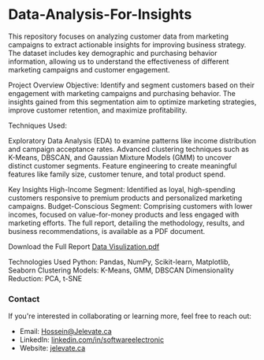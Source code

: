 # Data-Analysis-For-Insights

This repository focuses on analyzing customer data from marketing campaigns to extract actionable insights for improving business strategy. The dataset includes key demographic and purchasing behavior information, allowing us to understand the effectiveness of different marketing campaigns and customer engagement.

Project Overview
Objective: Identify and segment customers based on their engagement with marketing campaigns and purchasing behavior. The insights gained from this segmentation aim to optimize marketing strategies, improve customer retention, and maximize profitability.

Techniques Used:

Exploratory Data Analysis (EDA) to examine patterns like income distribution and campaign acceptance rates.
Advanced clustering techniques such as K-Means, DBSCAN, and Gaussian Mixture Models (GMM) to uncover distinct customer segments.
Feature engineering to create meaningful features like family size, customer tenure, and total product spend.

Key Insights
High-Income Segment: Identified as loyal, high-spending customers responsive to premium products and personalized marketing campaigns.
Budget-Conscious Segment: Comprising customers with lower incomes, focused on value-for-money products and less engaged with marketing efforts.
The full report, detailing the methodology, results, and business recommendations, is available as a PDF document.

Download the Full Report
[Data Visulization.pdf](https://github.com/user-attachments/files/17482282/Data.Visulization.pdf)


Technologies Used
Python: Pandas, NumPy, Scikit-learn, Matplotlib, Seaborn
Clustering Models: K-Means, GMM, DBSCAN
Dimensionality Reduction: PCA, t-SNE

### Contact
If you're interested in collaborating or learning more, feel free to reach out:

- Email: [Hossein@Jelevate.ca](mailto:Hossein@Jelevate.ca)
- LinkedIn: [linkedin.com/in/softwareelectronic](https://www.linkedin.com/in/softwareelectronic)
- Website: [jelevate.ca](http://www.jelevate.ca)

